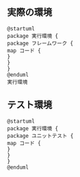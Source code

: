 ## 実際の環境

```
@startuml
package 実行環境 {
package フレームワーク {
map コード {
}
}
}
@enduml
実行環境 
```

## テスト環境

```
@startuml
package 実行環境 {
package ユニットテスト {
map コード {
}
}
}
@enduml
```
